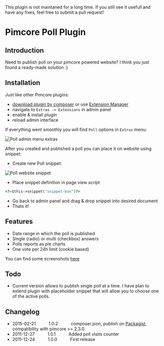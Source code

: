 This plugin is not maintaned for a long time. If you still see it usefull and have any fixes, feel free to submit a pull request!

# Pimcore Poll Plugin #

## Introduction ##

Need to publish poll on your pimcore powered website? I think you just found
a ready-made solution :)

## Installation ##

Just like other Pimcore plugins:
  * [download plugin by composer](https://www.pimcore.org/wiki/display/PIMCORE3/Extension+management+using+Composer)
    or use [Extension Manager](https://github.com/pimcore-extensions/manager)
  * navigate to `Extras -> Extensions` in admin panel
  * enable & install plugin
  * reload admin interface

If everything went smoothly you will find `Poll` options in `Extras` menu:

![Poll admin menu extras](https://raw.github.com/pimcore-extensions/poll/master/docs/screenshots/admin_menu_extras.png)

After you created and published a poll you can place it on website using snippet:

 * Create new Poll snippet:

![Poll website snippet](https://raw.github.com/pimcore-extensions/poll/master/docs/screenshots/website_snippet.png)

*   Place snippet definition in page view script

```php
<?=$this->snippet("snippet-box")?>
```

*   Go back to admin panel and drag & drop snippet into desired document
*   Thats it!

## Features ##

*   Date range in which the poll is published
*   Single (radio) or multi (checkbox) answers
*   Polls reports as pie charts
*   One vote per 24h limit (cookie based)

You can find some screenshots [here](https://github.com/pimcore-extensions/poll/tree/master/docs/screenshots)

## Todo ##
*   Current version allows to publish single poll at a time.
    I have plan to extend plugin with placeholder snippet that will allow
    you to choose one of the active polls.

## Changelog ##
 * 2015-02-21   1.0.2   composer.json, publish on [Packagist](https://packagist.org/packages/pimcore-extensions/poll),
   compatibility with pimcore >= 2.3.0
 * 2011-12-27   1.0.1   Added poll visits counter
 * 2011-12-24   1.0.0   First release
